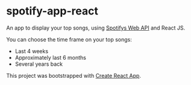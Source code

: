 # spotify-app-react
An app to display your top songs, using [Spotifys Web API](https://developer.spotify.com/documentation/web-api/reference/#/operations/get-users-top-artists-and-tracks) and React JS.

You can choose the time frame on your top songs:
* Last 4 weeks
* Approximately last 6 months
* Several years back


This project was bootstrapped with [Create React App](https://github.com/facebook/create-react-app).

